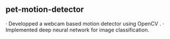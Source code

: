 ## pet-motion-detector

·	Developped a webcam based motion detector using OpenCV .
·	Implemented deep neural network for image classification.

